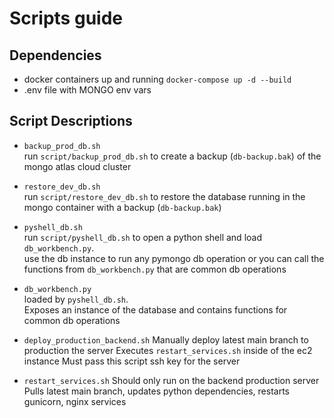 # Scripts guide

## Dependencies

- docker containers up and running `docker-compose up -d --build`
- .env file with MONGO env vars

## Script Descriptions

- `backup_prod_db.sh`  
  run `script/backup_prod_db.sh` to create a backup (`db-backup.bak`) of the mongo atlas cloud cluster

- `restore_dev_db.sh`  
  run `script/restore_dev_db.sh` to restore the database running in the mongo container with a backup (`db-backup.bak`)

- `pyshell_db.sh`  
  run `script/pyshell_db.sh` to open a python shell and load `db_workbench.py`.  
  use the db instance to run any pymongo db operation or you can call the functions from `db_workbench.py` that are common db operations

- `db_workbench.py`  
  loaded by `pyshell_db.sh`.  
  Exposes an instance of the database and contains functions for common db operations

- `deploy_production_backend.sh`
  Manually deploy latest main branch to production the server
  Executes `restart_services.sh` inside of the ec2 instance
  Must pass this script ssh key for the server

- `restart_services.sh`
  Should only run on the backend production server
  Pulls latest main branch, updates python dependencies, restarts gunicorn, nginx services
  